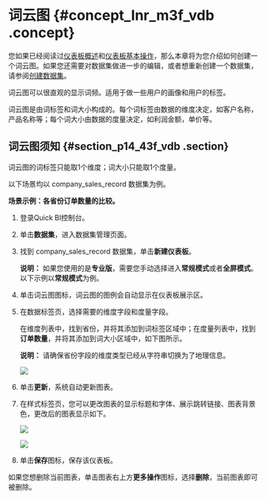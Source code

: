 # 词云图 {#concept_lnr_m3f_vdb .concept}

您如果已经阅读过[仪表板概述](cn.zh-CN/快速入门/报表制作/仪表板概述.md#)和[仪表板基本操作](cn.zh-CN/快速入门/报表制作/仪表板基本操作/仪表板基本操作.md#)，那么本章将为您介绍如何创建一个词云图。如果您还需要对数据集做进一步的编辑，或者想重新创建一个数据集，请参阅[创建数据集](cn.zh-CN/用户指南/数据建模/管理数据集/创建数据集.md#)。

词云图可以很直观的显示词频。适用于做一些用户的画像和用户的标签。

词云图是由词标签和词大小构成的。每个词标签由数据的维度决定，如客户名称，产品名称等；每个词大小由数据的度量决定，如利润金额，单价等。

## 词云图须知 {#section_p14_43f_vdb .section}

词云图的词标签只能取1个维度；词大小只能取1个度量。

以下场景均以 company\_sales\_record 数据集为例。

**场景示例：各省份订单数量的比较。**

1.  登录Quick BI控制台。
2.  单击**数据集**，进入数据集管理页面。
3.  找到 company\_sales\_record 数据集，单击**新建仪表板**。

    **说明：** 如果您使用的是**专业版**，需要您手动选择进入**常规模式**或者**全屏模式**。以下示例以**常规模式**为例。

4.  单击词云图图标，词云图的图例会自动显示在仪表板展示区。
5.  在数据标签页，选择需要的维度字段和度量字段。

    在维度列表中，找到省份，并将其添加到词标签区域中；在度量列表中，找到**订单数量**，并将其添加到词大小区域中，如下图所示。

    **说明：** 请确保省份字段的维度类型已经从字符串切换为了地理信息。

    ![](http://static-aliyun-doc.oss-cn-hangzhou.aliyuncs.com/assets/img/9140/15444382111819_zh-CN.png)

6.  单击**更新**，系统自动更新图表。
7.  在样式标签页，您可以更改图表的显示标题和字体、展示跳转链接、图表背景色，更改后的图表显示如下。

    ![](http://static-aliyun-doc.oss-cn-hangzhou.aliyuncs.com/assets/img/9140/15444382111820_zh-CN.png)

    ![](http://static-aliyun-doc.oss-cn-hangzhou.aliyuncs.com/assets/img/9140/15444382111821_zh-CN.png)

8.  单击**保存**图标，保存该仪表板。

如果您想删除当前图表，单击图表右上方**更多操作**图标，选择**删除**，当前图表即可被删除。

